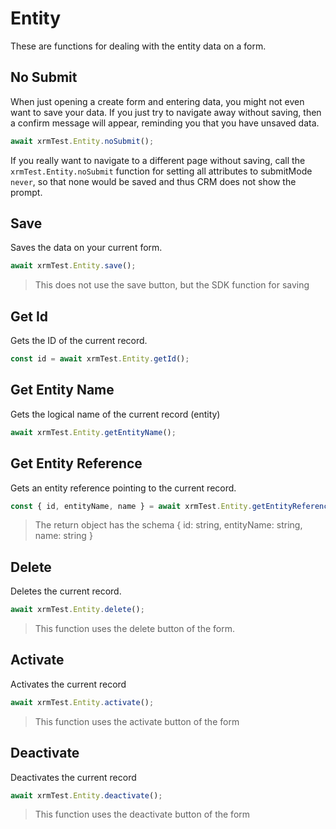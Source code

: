 # Entity
These are functions for dealing with the entity data on a form.

## No Submit
When just opening a create form and entering data, you might not even want to save your data.
If you just try to navigate away without saving, then a confirm message will appear, reminding you that you have unsaved data.


```javascript
await xrmTest.Entity.noSubmit();
``` 

If you really want to navigate to a different page without saving, call the `xrmTest.Entity.noSubmit` function for setting all attributes to submitMode `never`, so that none would be saved and thus CRM does not show the prompt.

## Save
Saves the data on your current form.

```javascript
await xrmTest.Entity.save();
``` 

> This does not use the save button, but the SDK function for saving

## Get Id
Gets the ID of the current record.

```javascript
const id = await xrmTest.Entity.getId();
``` 

## Get Entity Name
Gets the logical name of the current record (entity)

```javascript
await xrmTest.Entity.getEntityName();
``` 

## Get Entity Reference
Gets an entity reference pointing to the current record.

```javascript
const { id, entityName, name } = await xrmTest.Entity.getEntityReference();
``` 

> The return object has the schema { id: string, entityName: string, name: string }

## Delete
Deletes the current record.

```javascript
await xrmTest.Entity.delete();
``` 

> This function uses the delete button of the form.

## Activate
Activates the current record

```javascript
await xrmTest.Entity.activate();
```

> This function uses the activate button of the form

## Deactivate
Deactivates the current record

```javascript
await xrmTest.Entity.deactivate();
```

> This function uses the deactivate button of the form
